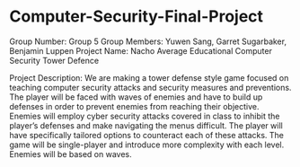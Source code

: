 # Computer-Security-Final-Project

Group Number: Group 5
Group Members: Yuwen Sang, Garret Sugarbaker, Benjamin Luppen
Project Name: Nacho Average Educational Computer Security Tower Defence

Project Description:
We are making a tower defense style game focused on teaching computer security attacks and security measures and preventions. 
The player will be faced with waves of enemies and have to build up defenses in order to prevent enemies from reaching their objective. 
Enemies will employ cyber security attacks covered in class to inhibit the player’s defenses and make navigating the menus difficult. 
The player will have specifically tailored options to counteract each of these attacks. 
The game will be single-player and introduce more complexity with each level. Enemies will be based on waves.

